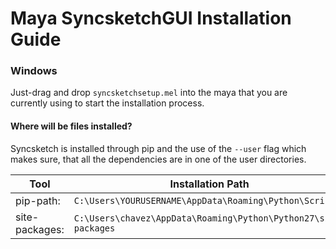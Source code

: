 # Maya SyncsketchGUI Installation Guide

### Windows

Just-drag and drop `syncsketchsetup.mel` into the maya that you are currently using to start the installation process. 
 
#### Where will be files installed? 

Syncsketch is installed through pip and the use of the `--user` flag which makes sure,
that all the dependencies are in one of the user directories.

 
Tool | Installation Path
------------ | -------------
pip-path: | `C:\Users\YOURUSERNAME\AppData\Roaming\Python\Scripts`
site-packages: | `C:\Users\chavez\AppData\Roaming\Python\Python27\site-packages`
